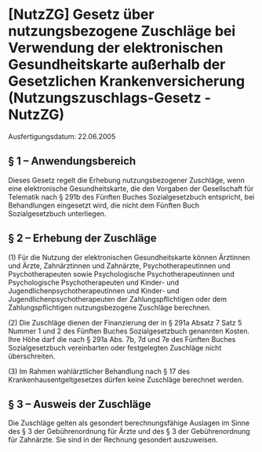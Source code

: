 # [NutzZG] Gesetz über nutzungsbezogene Zuschläge bei Verwendung der elektronischen Gesundheitskarte außerhalb der Gesetzlichen Krankenversicherung  (Nutzungszuschlags-Gesetz - NutzZG)

Ausfertigungsdatum: 22.06.2005

 

## § 1 – Anwendungsbereich

Dieses Gesetz regelt die Erhebung nutzungsbezogener Zuschläge, wenn eine elektronische Gesundheitskarte, die den Vorgaben der Gesellschaft für Telematik nach § 291b des Fünften Buches Sozialgesetzbuch entspricht, bei Behandlungen eingesetzt wird, die nicht dem Fünften Buch Sozialgesetzbuch unterliegen.


## § 2 – Erhebung der Zuschläge

(1) Für die Nutzung der elektronischen Gesundheitskarte können Ärztinnen und Ärzte, Zahnärztinnen und Zahnärzte, Psychotherapeutinnen und Psychotherapeuten sowie Psychologische Psychotherapeutinnen und Psychologische Psychotherapeuten und Kinder- und Jugendlichenpsychotherapeutinnen und Kinder- und Jugendlichenpsychotherapeuten der Zahlungspflichtigen oder dem Zahlungspflichtigen nutzungsbezogene Zuschläge berechnen.

(2) Die Zuschläge dienen der Finanzierung der in § 291a Absatz 7 Satz 5 Nummer 1 und 2 des Fünften Buches Sozialgesetzbuch genannten Kosten. Ihre Höhe darf die nach § 291a Abs. 7b, 7d und 7e des Fünften Buches Sozialgesetzbuch vereinbarten oder festgelegten Zuschläge nicht überschreiten.

(3) Im Rahmen wahlärztlicher Behandlung nach § 17 des Krankenhausentgeltgesetzes dürfen keine Zuschläge berechnet werden.


## § 3 – Ausweis der Zuschläge

Die Zuschläge gelten als gesondert berechnungsfähige Auslagen im Sinne des § 3 der Gebührenordnung für Ärzte und des § 3 der Gebührenordnung für Zahnärzte. Sie sind in der Rechnung gesondert auszuweisen.
